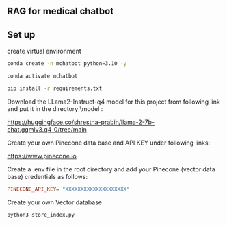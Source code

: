 RAG for medical chatbot
---

Set up
---
create virtual environment

```bash
conda create -n mchatbot python=3.10 -y
```
```bash
conda activate mchatbot
```
```bash
pip install -r requirements.txt
```

Download the LLama2-Instruct-q4 model for this project from following link and put it in the directory \model :

https://huggingface.co/shrestha-prabin/llama-2-7b-chat.ggmlv3.q4_0/tree/main 

Create your own Pinecone data base and API KEY under following links:

https://www.pinecone.io

Create a .env file in the root directory and add your Pinecone (vector data base) credentials as follows:

```ini
PINECONE_API_KEY= "XXXXXXXXXXXXXXXXXXXX"
``` 

Create your own Vector database

```bash
python3 store_index.py
```